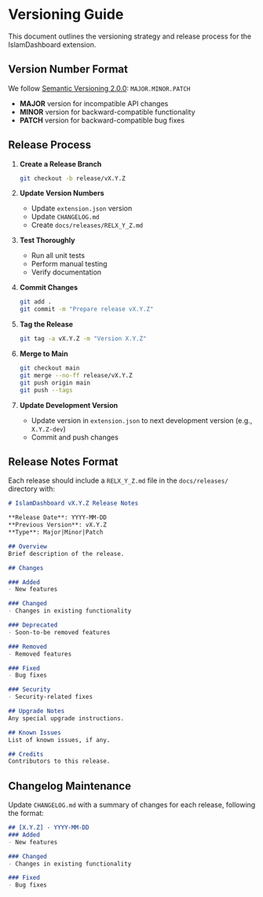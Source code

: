 # Versioning Guide

This document outlines the versioning strategy and release process for the IslamDashboard extension.

## Version Number Format

We follow [Semantic Versioning 2.0.0](https://semver.org/): `MAJOR.MINOR.PATCH`

- **MAJOR** version for incompatible API changes
- **MINOR** version for backward-compatible functionality
- **PATCH** version for backward-compatible bug fixes

## Release Process

1. **Create a Release Branch**
   ```bash
   git checkout -b release/vX.Y.Z
   ```

2. **Update Version Numbers**
   - Update `extension.json` version
   - Update `CHANGELOG.md`
   - Create `docs/releases/RELX_Y_Z.md`

3. **Test Thoroughly**
   - Run all unit tests
   - Perform manual testing
   - Verify documentation

4. **Commit Changes**
   ```bash
   git add .
   git commit -m "Prepare release vX.Y.Z"
   ```

5. **Tag the Release**
   ```bash
   git tag -a vX.Y.Z -m "Version X.Y.Z"
   ```

6. **Merge to Main**
   ```bash
   git checkout main
   git merge --no-ff release/vX.Y.Z
   git push origin main
   git push --tags
   ```

7. **Update Development Version**
   - Update version in `extension.json` to next development version (e.g., `X.Y.Z-dev`)
   - Commit and push changes

## Release Notes Format

Each release should include a `RELX_Y_Z.md` file in the `docs/releases/` directory with:

```markdown
# IslamDashboard vX.Y.Z Release Notes

**Release Date**: YYYY-MM-DD  
**Previous Version**: vX.Y.Z  
**Type**: Major|Minor|Patch

## Overview
Brief description of the release.

## Changes

### Added
- New features

### Changed
- Changes in existing functionality

### Deprecated
- Soon-to-be removed features

### Removed
- Removed features

### Fixed
- Bug fixes

### Security
- Security-related fixes

## Upgrade Notes
Any special upgrade instructions.

## Known Issues
List of known issues, if any.

## Credits
Contributors to this release.
```

## Changelog Maintenance

Update `CHANGELOG.md` with a summary of changes for each release, following the format:

```markdown
## [X.Y.Z] - YYYY-MM-DD
### Added
- New features

### Changed
- Changes in existing functionality

### Fixed
- Bug fixes
```

